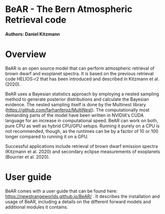 # BeAR - The Bern Atmospheric Retrieval code
#### Authors: Daniel Kitzmann ####


# Overview #
BeAR is an open source model that can perform atmospheric retrieval of brown dwarf and exoplanet spectra. It is based on the previous retrieval code HELIOS-r2 that has been introduced and described in Kitzmann et al. (2020).

BeAR uses a Bayesian statistics approach by employing a nested sampling method to generate posterior distributions and calculate the Bayesian evidence. The nested sampling itself is done by the Multinest library (https://github.com/farhanferoz/MultiNest). The computationally most demanding parts of the model have been written in NVIDIA's CUDA language for an increase in computational speed. BeAR can work on both, pure CPU as well as hybrid CPU/GPU setups. Running it purely on a CPU is not recommended, though, as the runtimes can be  by a factor of 10 or 100 longer compared to running it on a GPU.

Successful applications include retrieval of brown dwarf emission spectra (Kitzmann et al. 2020) and secondary eclipse measurements of exoplanets (Bourrier et al. 2020).


# User guide #

BeAR comes with a user guide that can be found here: https://newstrangeworlds.github.io/BeAR/ . It describes the installation and usage of BeAR, including a details on the different forward models and additional modules it contains.

